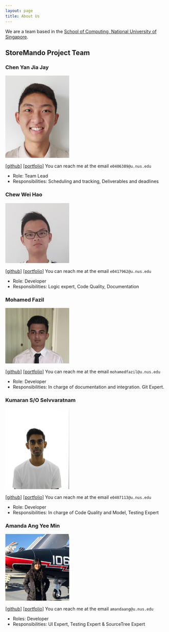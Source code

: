 ```yaml
---
layout: page
title: About Us
---
```


We are a team based in the [School of Computing, National University of Singapore](http://www.comp.nus.edu.sg).


## StoreMando Project Team

### Chen Yan Jia Jay

<img src="images/jaychenyj.png" width="200px">

[[github](https://github.com/JayChenYJ)]
[[portfolio](team/jaychenyj.md)]
You can reach me at the email `e0406389@u.nus.edu`

* Role: Team Lead
* Responsibilities: Scheduling and tracking, Deliverables and deadlines
  
### Chew Wei Hao

<img src="images/chewwh09.png" width="200px">

[[github](http://github.com/chewwh09)]
[[portfolio](team/chewwh09.md)]
You can reach me at the email `e0417962@u.nus.edu`

* Role: Developer
* Responsibilities: Logic expert, Code Quality, Documentation

### Mohamed Fazil

<img src="images/md-fazil.png" width="200px">

[[github](http://github.com/Md-Fazil)] [[portfolio](team/mohamedfazil.md)] You can reach me at the email `mohamedfazil@u.nus.edu`

* Role: Developer
* Responsibilities: In charge of documentation and integration. Git Expert.

### Kumaran S/O Selvvaratnam

<img src="images/kumsssss.png" width="200px">

[[github](http://github.com/kumsssss)]
[[portfolio](team/kumaran.md)]
You can reach me at the email `e0407113@u.nus.edu`

* Role: Developer
* Responsibilities: In charge of Code Quality and Model, Testing Expert

### Amanda Ang Yee Min

<img src="images/github-amanda.png" width="200px">

[[github](http://github.com/github-amanda)]
[[portfolio](team/amandaang.md)]
You can reach me at the email `amandaang@u.nus.edu`

* Roles: Developer
* Responsibilities: UI Expert, Testing Expert & SourceTree Expert
